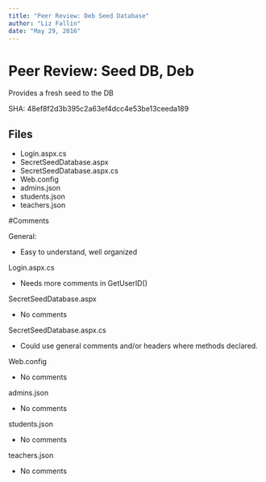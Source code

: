 ```yaml
---
title: "Peer Review: Deb Seed Database"
author: "Liz Fallin"
date: "May 29, 2016"
---
```


# Peer Review: Seed DB, Deb

Provides a fresh seed to the DB

SHA: 48ef8f2d3b395c2a63ef4dcc4e53be13ceeda189

## Files
- Login.aspx.cs
- SecretSeedDatabase.aspx
- SecretSeedDatabase.aspx.cs
- Web.config
- admins.json
- students.json
- teachers.json

#Comments

General:
* Easy to understand, well organized

Login.aspx.cs
* Needs more comments in GetUserID()

SecretSeedDatabase.aspx
* No comments

SecretSeedDatabase.aspx.cs
* Could use general comments and/or headers where methods declared.

Web.config
* No comments

admins.json
* No comments

students.json
* No comments

teachers.json
* No comments

